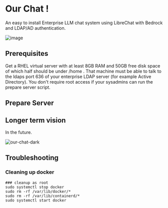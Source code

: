 # Our Chat !

An easy to install Enterprise LLM chat system using LibreChat with Bedrock and LDAP/AD authentication.

![image](https://github.com/user-attachments/assets/85422848-7875-4c87-8f62-2582e8e07775)


## Prerequisites 

Get a RHEL virtual server with at least 8GB RAM and 50GB free disk space of which half should be under /home . That machine must be able to talk to the ldaps port 636 of your enterprise LDAP server (for example Active Directory). You don't require root access if your sysadmins can run the prepare server script.

## Prepare Server 

## Longer term vision 

In the future. 

![our-chat-dark](https://github.com/dirkpetersen/our-chat/assets/1427719/6fbbc55d-8bf3-4c7f-8d09-990c3ee3c2e6)


## Troubleshooting 

### Cleaning up docker 

```
### cleanup as root
sudo systemctl stop docker
sudo rm -rf /var/lib/docker/*
sudo rm -rf /var/lib/containerd/*
sudo systemctl start docker
```
